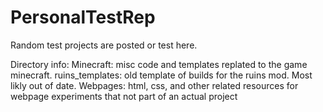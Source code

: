 # PersonalTestRep
Random test projects are posted or test here.

Directory info:
  Minecraft: misc code and templates replated to the game minecraft.
    ruins_templates: old template of builds for the ruins mod. Most likly out of date. 
  Webpages: html, css, and other related resources for webpage experiments that not part of an actual project

